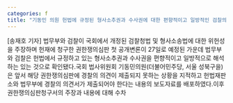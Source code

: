 ```yaml
---
categories: f
title: "기동민 의원 헌법에 규정된 형사소추권과 수사권에 대한 편향적이고 일방적인 검찰의 주장 납득할 수 없어"
---
```

[송재호 기자] 법무부와 검찰이 국회에서 개정된 검찰청법 및 형사소송법에 대한 위헌성을 주장하며 헌재에 청구한 권한쟁의심판 첫 공개변론이 27일로 예정된 가운데 법무부와 검찰은 헌법에서 규정하고 있는 형사소추권과 수사권을 편향적이고 일방적으로 해석하는 있는 것으로 확인됐다.국회 법사위원회 기동민의원(더불어민주당, 서울 성북구을)은 앞서 해당 권한쟁의심판에 경찰의 의견이 제출되지 못하는 상황을 지적하고 헌법재판소와 법무부에 경찰의 의견서가 제출되어야 한다는 내용의 보도자료를 배포하였다.이후 권한쟁의심판청구서의 주장과 내용에 대해 수차